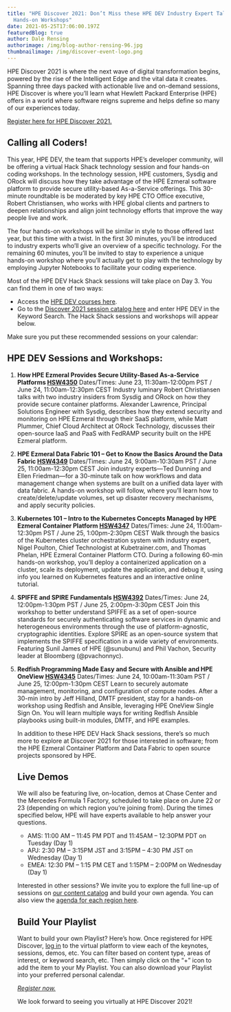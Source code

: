```yaml
---
title: "HPE Discover 2021: Don’t Miss these HPE DEV Industry Expert Talks and
  Hands-on Workshops"
date: 2021-05-25T17:06:00.197Z
featuredBlog: true
author: Dale Rensing
authorimage: /img/blog-author-rensing-96.jpg
thumbnailimage: /img/discover-event-logo.png
---
```

HPE Discover 2021 is where the next wave of digital transformation begins, powered by the rise of the Intelligent Edge and the vital data it creates. Spanning three days packed with actionable live and on-demand sessions, HPE Discover is where you’ll learn what Hewlett Packard Enterprise (HPE) offers in a world where software reigns supreme and helps define so many of our experiences today.

[Register here for HPE Discover 2021.](https://attend.hpe.com/discover2021/email?l=15AC66757307&EID=78EF62707200)

## Calling all Coders!

This year, HPE DEV, the team that supports HPE’s developer community, will be offering a virtual Hack Shack technology session and four hands-on coding workshops. In the technology session, HPE customers, Sysdig and ORock will discuss how they take advantage of the HPE Ezmeral software platform to provide secure utility-based As-a-Service offerings. This 30-minute roundtable is be moderated by key HPE CTO Office executive, Robert Christiansen, who works with HPE global clients and partners to deepen relationships and align joint technology efforts that improve the way people live and work.

The four hands-on workshops will be similar in style to those offered last year, but this time with a twist. In the first 30 minutes, you’ll be introduced to industry experts who’ll give an overview of a specific technology. For the remaining 60 minutes, you’ll be invited to stay to experience a unique hands-on workshop where you’ll actually get to play with the technology by employing Jupyter Notebooks to facilitate your coding experience.

Most of the HPE DEV Hack Shack sessions will take place on Day 3. You can find them in one of two ways:

* Access the [HPE DEV courses here](https://content.attend.hpe.com/go/virtualplatform.catalogue_session/?l=1045&sf=2879&locale=en_US).
* Go to the [Discover 2021 session catalog here](https://content.attend.hpe.com/go/virtualplatform.catalogue_session/?l=1045&locale=en_US) and enter HPE DEV in the Keyword Search. The Hack Shack sessions and workshops will appear below.

Make sure you put these recommended sessions on your calendar:

## HPE DEV Sessions and Workshops:

1. **How HPE Ezmeral Provides Secure Utility-Based As-a-Service Platforms [HSW4350](https://content.attend.hpe.com/go/virtualplatform.details/?l=1045&SID=24350&schid=0&locale=en_US&sf=546)**
   Dates/Times: June 23, 11:30am-12:00pm PST / June 24, 11:00am-12:30pm CEST
   Industry luminary Robert Christiansen talks with two industry insiders from Sysdig and ORock on how they provide secure container platforms. Alexander Lawrence, Principal Solutions Engineer with Sysdig, describes how they extend security and monitoring on HPE Ezmeral through their SaaS platform, while Matt Plummer, Chief Cloud Architect at ORock Technology, discusses their open-source IaaS and PaaS with FedRAMP security built on the HPE Ezmeral platform. 
2. **HPE Ezmeral Data Fabric 101 – Get to Know the Basics Around the Data Fabric [HSW4349](https://content.attend.hpe.com/go/virtualplatform.details/?l=1045&SID=24349&schid=0&locale=en_US&sf=547)**
   Dates/Times: June 24, 9:00am-10:30am PST / June 25, 11:00am-12:30pm CEST
   Join industry experts—Ted Dunning and Ellen Friedman—for a 30-minute talk on how workflows and data management change when systems are built on a unified data layer with data fabric. A hands-on workshop will follow, where you’ll learn how to create/delete/update volumes, set up disaster recovery mechanisms, and apply security policies.
3. **Kubernetes 101 – Intro to the Kubernetes Concepts Managed by HPE Ezmeral Container Platform [HSW4347](https://content.attend.hpe.com/go/virtualplatform.details/?l=1045&SID=24347&schid=0&locale=en_US&sf=548)**
   Dates/Times: June 24, 11:00am-12:30pm PST / June 25, 1:00pm-2:30pm CEST
   Walk through the basics of the Kubernetes cluster orchestration system with industry expert, Nigel Poulton, Chief Technologist at Kubetrainer.com, and Thomas Phelan, HPE Ezmeral Container Platform CTO. During a following 60-min hands-on workshop, you’ll deploy a containerized application on a cluster, scale its deployment, update the application, and debug it, using info you learned on Kubernetes features and an interactive online tutorial.
4. **SPIFFE and SPIRE Fundamentals [HSW4392](https://content.attend.hpe.com/go/virtualplatform.details/?l=1045&SID=24392&schid=0&locale=en_US&sf=549)**
   Dates/Times: June 24, 12:00pm-1:30pm PST / June 25, 2:00pm-3:30pm CEST
   Join this workshop to better understand SPIFFE as a set of open-source standards for securely authenticating software services in dynamic and heterogeneous environments through the use of platform-agnostic, cryptographic identities. Explore SPIRE as an open-source system that implements the SPIFFE specification in a wide variety of environments. Featuring Sunil James of HPE (@sunubunu) and Phil Vachon, Security leader at Bloomberg (@pvachonnyc).
5. **Redfish Programming Made Easy and Secure with Ansible and HPE OneView [HSW4345](https://content.attend.hpe.com/go/virtualplatform.details/?l=1045&SID=24345&schid=0&locale=en_US&sf=553)**
   Dates/Times: June 24, 10:00am-11:30am PST / June 25, 12:00pm-1:30pm CEST
   Learn to securely automate management, monitoring, and configuration of compute nodes. After a 30-min intro by Jeff Hilland, DMTF president, stay for a hands-on workshop using Redfish and Ansible, leveraging HPE OneView Single Sign On. You will learn multiple ways for writing Redfish Ansible playbooks using built-in modules, DMTF, and HPE examples. 

   In addition to these HPE DEV Hack Shack sessions, there’s so much more to explore at Discover 2021 for those interested in software; from the HPE Ezmeral Container Platform and Data Fabric to open source projects sponsored by HPE. 

   ## Live Demos 

   We will also be featuring live, on-location, demos at Chase Center and the Mercedes Formula 1 Factory, scheduled to take place on June 22 or 23 (depending on which region you’re joining from). During the times specified below, HPE will have experts available to help answer your questions.

   * AMS: 11:00 AM – 11:45 PM PDT and 11:45AM – 12:30PM PDT on Tuesday (Day 1)
   * APJ: 2:30 PM – 3:15PM JST and 3:15PM – 4:30 PM JST on Wednesday (Day 1)
   * EMEA: 12:30 PM – 1:15 PM CET and 1:15PM – 2:00PM on Wednesday (Day 1)

   Interested in other sessions? We invite you to explore the full line-up of sessions on [our content catalog](https://content.attend.hpe.com/go/virtualplatform.catalogue/?l=1045&locale=en_US) and build your own agenda. You can also view the [agenda for each region here](https://content.attend.hpe.com/go/virtualplatform.agenda/?l=1045&locale=en_US). 

   ## Build Your Playlist 

   Want to build your own Playlist? Here’s how. Once registered for HPE Discover, [log in](https://content.attend.hpe.com/go/virtualplatform.landing/?l=1045&locale=en_US) to the virtual platform to view each of the keynotes, sessions, demos, etc. You can filter based on content type, areas of interest, or keyword search, etc. Then simply click on the “+” icon to add the item to your My Playlist.  You can also download your Playlist into your preferred personal calendar.

   *[Register now.](https://attend.hpe.com/discover2021/email?l=15AC66757307&EID=78EF62707200)*

   We look forward to seeing you virtually at HPE Discover 2021!